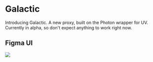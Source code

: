 # Galactic
Introducing Galactic. A new proxy, built on the Photon wrapper for UV. Currently in alpha, so don't expect anything to work right now. 
## Figma UI
![](./Galactic.png)
